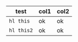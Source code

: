 | test       | col1 | col2 |
| ---------- | ---- | ---- |
| `hl this`  | ok   | ok   |
| `hl this2` | ok   | ok   |
